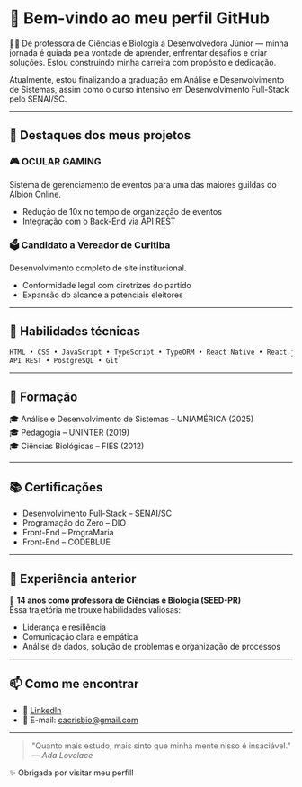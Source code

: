 # 👋 Bem-vindo ao meu perfil GitHub

👩‍💻 De professora de Ciências e Biologia a Desenvolvedora Júnior — minha jornada é guiada pela vontade de aprender, enfrentar desafios e criar soluções. Estou construindo minha carreira com propósito e dedicação.

Atualmente, estou finalizando a graduação em Análise e Desenvolvimento de Sistemas, assim como o curso intensivo em Desenvolvimento Full-Stack pelo SENAI/SC.

---

## 🌟 Destaques dos meus projetos

### 🎮 OCULAR GAMING  
Sistema de gerenciamento de eventos para uma das maiores guildas do Albion Online.  
- Redução de 10x no tempo de organização de eventos  
- Integração com o Back-End via API REST  

### 🗳️ Candidato a Vereador de Curitiba  
Desenvolvimento completo de site institucional.  
- Conformidade legal com diretrizes do partido  
- Expansão do alcance a potenciais eleitores  

---

## 🚀 Habilidades técnicas

```txt
HTML • CSS • JavaScript • TypeScript • TypeORM • React Native • React.js • Node.js • Express •
API REST • PostgreSQL • Git
```

---

## 🧠 Formação  
🎓 Análise e Desenvolvimento de Sistemas – UNIAMÉRICA (2025)  
🎓 Pedagogia – UNINTER (2019)  
🎓 Ciências Biológicas – FIES (2012)  

---

## 📚 Certificações  
- Desenvolvimento Full-Stack – SENAI/SC  
- Programação do Zero – DIO  
- Front-End – PrograMaria  
- Front-End – CODEBLUE  

---

## 💼 Experiência anterior

🧪 **14 anos como professora de Ciências e Biologia (SEED-PR)**  
Essa trajetória me trouxe habilidades valiosas:  
- Liderança e resiliência  
- Comunicação clara e empática  
- Análise de dados, solução de problemas e organização de processos  

---

## 📫 Como me encontrar  
- 💼 [LinkedIn](https://www.linkedin.com/in/carlacrissouza/)  
- 📧 E-mail: [cacrisbio@gmail.com](mailto:cacrisbio@gmail.com)  

---

> "Quanto mais estudo, mais sinto que minha mente nisso é insaciável."  
> — *Ada Lovelace*

✨ Obrigada por visitar meu perfil!
